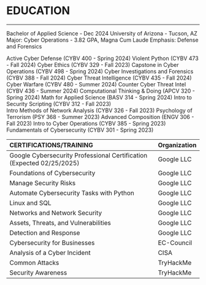 # EDUCATION
_______________________________________________________________________________________________________________ 
Bachelor of Applied Science - Dec 2024
University of Arizona - Tucson, AZ 
Major: Cyber Operations - 3.82 GPA, Magna Cum Laude
Emphasis: Defense and Forensics

Active Cyber Defense (CYBV 400 - Spring 2024) 
Violent Python	(CYBV 473 - Fall 2024) 
Cyber Ethics (CYBV 329 - Fall 2023) 
Capstone in Cyber Operations (CYBV 498 - Spring 2024) 
Cyber Investigations and Forensics (CYBV 388 - Fall 2024) 
Cyber Threat Intelligence (CYBV 435 - Fall 2024) 
Cyber Warfare (CYBV 480 - Summer 2024) 
Counter Cyber Threat Intel (CYBV 436 - Summer 2024) 
Computational Thinking & Doing (APCV 320 - Spring 2024) 
Math for Applied Science (BASV 314 - Spring 2024) 
Intro to Security Scripting (CYBV 312 - Fall 2023)	 
Intro Methods of Network Analysis (CYBV 326 - Fall 2023) 
Psychology of Terrorism (PSY 368 - Summer 2023)
Advanced Composition (ENGV 306 - Fall 2023)
Intro to Cyber Operations (CYBV 385 - Spring 2023)
Fundamentals of Cybersecurity (CYBV 301 - Spring 2023)

 
| CERTIFICATIONS/TRAINING                             | Organization |
|:----------------------------------------------------|--------------|
| Google Cybersecurity Professional Certification (Expected 02/25/2025) | Google LLC   |
| Foundations of Cybersecurity                         | Google LLC   |
| Manage Security Risks                                | Google LLC   |
| Automate Cybersecurity Tasks with Python             | Google LLC   |
| Linux and SQL                                        | Google LLC   |
| Networks and Network Security                        | Google LLC   |
| Assets, Threats, and Vulnerabilities                 | Google LLC   |
| Detection and Response                               | Google LLC   |
| Cybersecurity for Businesses                         | EC-Council   |
| Analysis of a Cyber Incident                         | CISA         |
| Common Attacks                                       | TryHackMe    |
| Security Awareness                                   | TryHackMe    |

